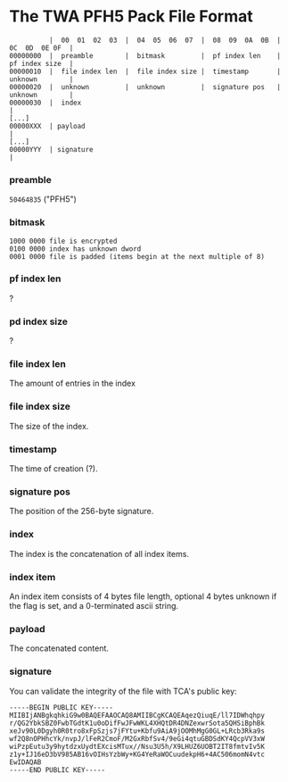 # The TWA PFH5 Pack File Format

```
          |  00  01  02  03  |  04  05  06  07  |  08  09  0A  0B  |  0C  0D  0E 0F  |
00000000  |  preamble        |  bitmask         |  pf index len    |  pf index size  |
00000010  |  file index len  |  file index size |  timestamp       |  unknown        |
00000020  |  unknown         |  unknown         |  signature pos   |  unknown        |
00000030  |  index                                                                   |
[...]
00000XXX  | payload                                                                  |
[...]
00000YYY  | signature                                                                |
```

### preamble
`50464835` ("PFH5")

### bitmask
```
1000 0000 file is encrypted
0100 0000 index has unknown dword
0001 0000 file is padded (items begin at the next multiple of 8)
```

### pf index len
?

### pd index size
?

### file index len
The amount of entries in the index

### file index size
The size of the index.

### timestamp
The time of creation (?).

### signature pos
The position of the 256-byte signature.

### index
The index is the concatenation of all index items.

### index item
An index item consists of 4 bytes file length, optional 4 bytes unknown if the flag is set, and a 0-terminated ascii string.

### payload

The concatenated content.

### signature

You can validate the integrity of the file with TCA's public key:
```
-----BEGIN PUBLIC KEY-----
MIIBIjANBgkqhkiG9w0BAQEFAAOCAQ8AMIIBCgKCAQEAqezQiuqE/ll7IDWhqhpy
r/QG2YbkSBZ0FwbTGdtK1u0oDifFwJFwWKL4XHQtDR4DNZexwrSota5QHSiBphBk
xeJv90L0Dgyh0R0tro8xFpSzjs7jFYtu+Kbfu9AiA9jOOMhMgG0GL+LRcb3Rka9s
wf2Q8nOPHhcYk/nvpJ/lFeR2CmoF/M2GxRbfSv4/9eGi4qtuGBDSdKY4QcpVV3xW
wiPzpEutu3y9hytdzxUydtEXcisMTux//Nsu3U5h/X9LHUZ6UOBT2IT8fmtvIv5K
z1y+IJ16eD3bV985AB16vOIHsYzbWy+KG4YeRaWOCuudekpH6+4AC506momN4vtc
EwIDAQAB
-----END PUBLIC KEY-----
```
